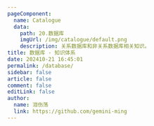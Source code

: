 ```yaml
---
pageComponent: 
  name: Catalogue
  data: 
    path: 20.数据库
    imgUrl: /img/catalogue/default.png
    description: 关系数据库和非关系数据库相关知识。
title: 数据库 - 知识体系
date: 202410-21 16:45:01
permalink: /database/
sidebar: false
article: false
comment: false
editLink: false
author: 
  name: 泪伤荡
  link: https://github.com/gemini-ming
---
```

